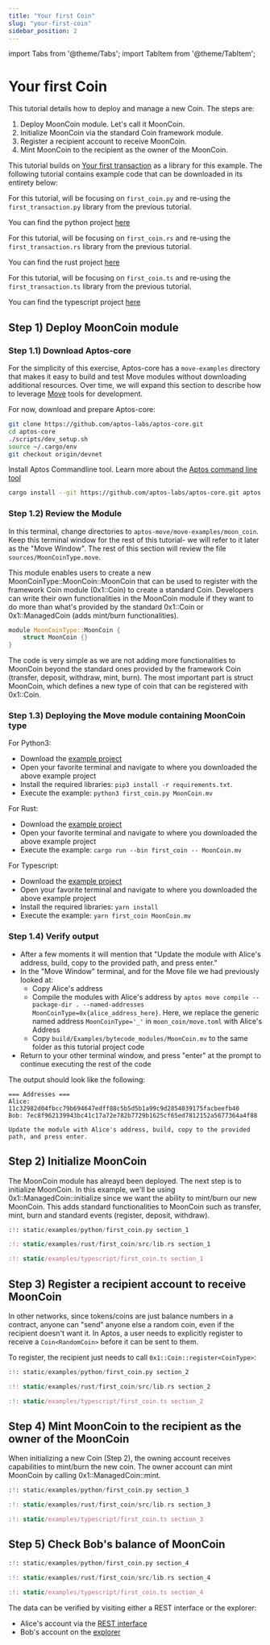```yaml
---
title: "Your first Coin"
slug: "your-first-coin"
sidebar_position: 2
---
```


import Tabs from '@theme/Tabs';
import TabItem from '@theme/TabItem';

# Your first Coin

This tutorial details how to deploy and manage a new Coin. The steps are:

1. Deploy MoonCoin module. Let's call it MoonCoin.
2. Initialize MoonCoin via the standard Coin framework module.
3. Register a recipient account to receive MoonCoin.
4. Mint MoonCoin to the recipient as the owner of the MoonCoin.

This tutorial builds on [Your first transaction](/tutorials/your-first-transaction) as a library for this example. The following tutorial contains example code that can be downloaded in its entirety below:

<Tabs>
  <TabItem value="python" label="Python" default>

For this tutorial, will be focusing on `first_coin.py` and re-using the `first_transaction.py` library from the previous tutorial.

You can find the python project [here](https://github.com/aptos-labs/aptos-core/tree/main/developer-docs-site/static/examples/python)

  </TabItem>
  <TabItem value="rust" label="Rust" default>

For this tutorial, will be focusing on `first_coin.rs` and re-using the `first_transaction.rs` library from the previous tutorial.

You can find the rust project [here](https://github.com/aptos-labs/aptos-core/tree/main/developer-docs-site/static/examples/rust)

  </TabItem>
  <TabItem value="typescript" label="Typescript" default>

For this tutorial, will be focusing on `first_coin.ts` and re-using the `first_transaction.ts` library from the previous tutorial.

You can find the typescript project [here](https://github.com/aptos-labs/aptos-core/tree/main/developer-docs-site/static/examples/typescript)

  </TabItem>
</Tabs>

## Step 1) Deploy MoonCoin module

### Step 1.1) Download Aptos-core

For the simplicity of this exercise, Aptos-core has a `move-examples` directory that makes it easy to build and test Move modules without downloading additional resources. Over time, we will expand this section to describe how to leverage [Move](https://github.com/move-language/move/tree/main/language/documentation/tutorial) tools for development.

For now, download and prepare Aptos-core:

```bash
git clone https://github.com/aptos-labs/aptos-core.git
cd aptos-core
./scripts/dev_setup.sh
source ~/.cargo/env
git checkout origin/devnet
```

Install Aptos Commandline tool. Learn more about the [Aptos command line tool](https://github.com/aptos-labs/aptos-core/tree/main/crates/aptos)
```bash
cargo install --git https://github.com/aptos-labs/aptos-core.git aptos
```

### Step 1.2) Review the Module

In this terminal, change directories to `aptos-move/move-examples/moon_coin`. Keep this terminal window for the rest of this tutorial- we will refer to it later as the "Move Window". The rest of this section will review the file `sources/MoonCoinType.move`.

This module enables users to create a new MoonCoinType::MoonCoin::MoonCoin that can be used to register with the framework Coin module (0x1::Coin) to create a standard Coin. Developers can write their own functionalities in the MoonCoin module if they want to do more than what's provided by the standard 0x1::Coin or 0x1::ManagedCoin (adds mint/burn functionalities).  

```rust
module MoonCoinType::MoonCoin {
    struct MoonCoin {}
}
```

The code is very simple as we are not adding more functionalities to MoonCoin beyond the standard ones provided by the framework Coin (transfer, deposit, withdraw, mint, burn). The most important part is struct MoonCoin, which defines a new type of coin that can be registered with 0x1::Coin.

### Step 1.3) Deploying the Move module containing MoonCoin type

<Tabs>
<TabItem value="python" label="Python" default>
For Python3:

* Download the [example project](https://github.com/aptos-labs/aptos-core/tree/main/developer-docs-site/static/examples/python)
* Open your favorite terminal and navigate to where you downloaded the above example project
* Install the required libraries: `pip3 install -r requirements.txt`.
* Execute the example: `python3 first_coin.py MoonCoin.mv`

</TabItem>
<TabItem value="rust" label="Rust">
For Rust:

* Download the [example project](https://github.com/aptos-labs/aptos-core/tree/main/developer-docs-site/static/examples/rust)
* Open your favorite terminal and navigate to where you downloaded the above example project
* Execute the example: `cargo run --bin first_coin -- MoonCoin.mv`

</TabItem>
<TabItem value="typescript" label="Typescript">
For Typescript:

* Download the [example project](https://github.com/aptos-labs/aptos-core/tree/main/developer-docs-site/static/examples/typescript)
* Open your favorite terminal and navigate to where you downloaded the above example project
* Install the required libraries: `yarn install`
* Execute the example: `yarn first_coin MoonCoin.mv`

</TabItem>
</Tabs>

### Step 1.4) Verify output

* After a few moments it will mention that "Update the module with Alice's address, build, copy to the provided path,
  and press enter."
* In the "Move Window" terminal, and for the Move file we had previously looked at:
  * Copy Alice's address
  * Compile the modules with Alice's address by `aptos move compile --package-dir . --named-addresses MoonCoinType=0x{alice_address_here}`. Here, we replace the generic named address `MoonCoinType='_'` in `moon_coin/move.toml` with Alice's Address
  * Copy `build/Examples/bytecode_modules/MoonCoin.mv` to the same folder as this tutorial project code
* Return to your other terminal window, and press "enter" at the prompt to continue executing the rest of the code


The output should look like the following:

```
=== Addresses ===
Alice: 11c32982d04fbcc79b694647edff88c5b5d5b1a99c9d2854039175facbeefb40
Bob: 7ec8f962139943bc41c17a72e782b7729b1625cf65ed7812152a5677364a4f88

Update the module with Alice's address, build, copy to the provided path, and press enter.
```

## Step 2) Initialize MoonCoin

The MoonCoin module has alreayd been deployed. The next step is to initialize MoonCoin. In this example, we'll be using 0x1::ManagedCoin::initialize since we want the ability to mint/burn our new MoonCoin. This adds standard functionalities to MoonCoin such as transfer, mint, burn and standard events (register, deposit, withdraw).

<Tabs>
  <TabItem value="python" label="Python" default>

```python
:!: static/examples/python/first_coin.py section_1
```

  </TabItem>
  <TabItem value="rust" label="Rust" default>

```rust
:!: static/examples/rust/first_coin/src/lib.rs section_1
```

  </TabItem>
  <TabItem value="typescript" label="Typescript" default>

```typescript
:!: static/examples/typescript/first_coin.ts section_1
```

  </TabItem>
</Tabs>

## Step 3) Register a recipient account to receive MoonCoin

In other networks, since tokens/coins are just balance numbers in a contract, anyone can "send" anyone else a random coin, even if the recipient doesn't want it. In Aptos, a user needs to explicitly register to receive a ```Coin<RandomCoin>``` before it can be sent to them.

To register, the recipient just needs to call ```0x1::Coin::register<CoinType>```:

<Tabs>
  <TabItem value="python" label="Python" default>

```python
:!: static/examples/python/first_coin.py section_2
```

  </TabItem>
  <TabItem value="rust" label="Rust" default>

```rust
:!: static/examples/rust/first_coin/src/lib.rs section_2
```

  </TabItem>
  <TabItem value="typescript" label="Typescript" default>

```typescript
:!: static/examples/typescript/first_coin.ts section_2
```

  </TabItem>
</Tabs>

## Step 4) Mint MoonCoin to the recipient as the owner of the MoonCoin

When initializing a new Coin (Step 2), the owning account receives capabilities to mint/burn the new coin. The owner account can mint MoonCoin by calling 0x1::ManagedCoin::mint.

<Tabs>
  <TabItem value="python" label="Python" default>

```python
:!: static/examples/python/first_coin.py section_3
```

  </TabItem>
  <TabItem value="rust" label="Rust" default>

```rust
:!: static/examples/rust/first_coin/src/lib.rs section_3
```

  </TabItem>
  <TabItem value="typescript" label="Typescript" default>

```typescript
:!: static/examples/typescript/first_coin.ts section_3
```

  </TabItem>
</Tabs>

## Step 5) Check Bob's balance of MoonCoin

<Tabs>
  <TabItem value="python" label="Python" default>

```python
:!: static/examples/python/first_coin.py section_4
```

  </TabItem>
  <TabItem value="rust" label="Rust" default>

```rust
:!: static/examples/rust/first_coin/src/lib.rs section_4
```

  </TabItem>
  <TabItem value="typescript" label="Typescript" default>

```typescript
:!: static/examples/typescript/first_coin.ts section_4
```

  </TabItem>
</Tabs>

The data can be verified by visiting either a REST interface or the explorer:
* Alice's account via the [REST interface][alice_account_rest]
* Bob's account on the [explorer][bob_account_explorer]

[account_basics]: /basics/basics-accounts
[alice_account_rest]: https://fullnode.devnet.aptoslabs.com/accounts/a52671f10dc3479b09d0a11ce47694c0/
[bob_account_explorer]: https://explorer.devnet.aptos.dev/account/ec6ec14e4abe10aaa6ad53b0b63a1806
[rest_spec]: https://fullnode.devnet.aptoslabs.com/spec.html
